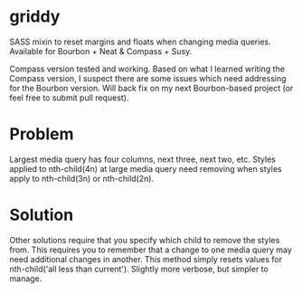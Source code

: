 griddy
======

SASS mixin to reset margins and floats when changing media queries. Available for Bourbon + Neat & Compass + Susy.

Compass version tested and working. Based on what I learned writing the Compass version, I suspect there are some issues which need addressing for the Bourbon version. Will back fix on my next Bourbon-based project (or feel free to submit pull request).

Problem
======
Largest media query has four columns, next three, next two, etc. Styles applied to nth-child(4n) at large media query need removing when styles apply to nth-child(3n) or nth-child(2n).

Solution
======
Other solutions require that you specify which child to remove the styles from. This requires you to remember that a change to one media query may need additional changes in another. This method simply resets values for nth-child('all less than current'). Slightly more verbose, but simpler to manage.


